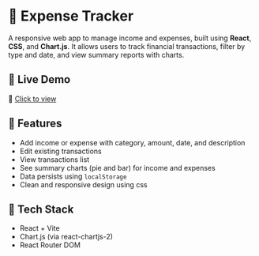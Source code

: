 # 💸 Expense Tracker

A responsive web app to manage income and expenses, built using **React**, **CSS**, and **Chart.js**. It allows users to track financial transactions, filter by type and date, and view summary reports with charts.

## 🚀 Live Demo

🔗 [Click to view](https://expense-tracker-1cax.vercel.app)

## 🧩 Features

- Add income or expense with category, amount, date, and description
- Edit existing transactions
- View transactions list
- See summary charts (pie and bar) for income and expenses
- Data persists using `localStorage`
- Clean and responsive design using css

## 🔧 Tech Stack

- React + Vite
- Chart.js (via react-chartjs-2)
- React Router DOM



